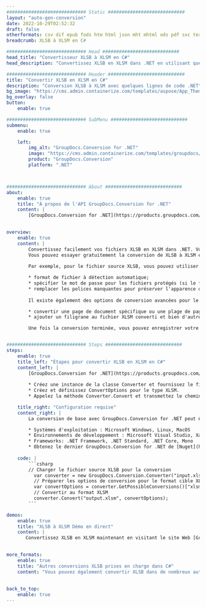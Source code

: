 ```yaml
---
############################# Static ############################
layout: "auto-gen-conversion"
date: 2022-10-29T02:52:32
draft: false
otherformats: csv dif epub fods htm html json mht mhtml ods pdf sxc tex tsv xlam xls xlsb xlsm xlsx xlt xltm xltx xml xps
breadcrumb: XLSB à XLSM en C#

############################# Head ############################
head_title: "Convertisseur XLSB à XLSM en C#"
head_description: "Convertissez XLSB en XLSM dans .NET en utilisant quelques lignes de code. Utilisez l'API de conversion de documents GroupDocs pour convertir plus de 160 formats de fichiers."

############################# Header ############################
title: "Convertir XLSB en XLSM en C#"
description: "Conversion XLSB à XLSM avec quelques lignes de code .NET"
bg_image: "https://cms.admin.containerize.com/templates/aspose/App_Themes/V3/images/bg/header1.png"
bg_overlay: false
button:
    enable: true

############################# SubMenu ############################
submenu:
    enable: true

    left:
        img_alt: "GroupDocs.Conversion for .NET"
        image: "https://cms.admin.containerize.com/templates/groupdocs/images/product-logos/90x90-noborder/groupdocs-conversion-net.png"
        product: "GroupDocs.Conversion"
        platform: ".NET"



############################# About ############################
about:
    enable: true
    title: "À propos de l'API GroupDocs.Conversion for .NET"
    content: |
        [GroupDocs.Conversion for .NET](https://products.groupdocs.com/conversion/net/) peut être utilisé pour convertir Microsoft Word, Excel, PowerPoint, PDF, Visio et d'autres formats. GroupDocs.Conversion est une API autonome adaptée aux systèmes back-end et internes nécessitant des performances élevées. Il ne dépend d'aucun logiciel tel que Microsoft ou Open Office.
    

overview:
    enable: true
    content: |
        Convertissez facilement vos fichiers XLSB en XLSM dans .NET. Vous pouvez utiliser seulement quelques lignes de code C# dans n'importe quelle plate-forme de votre choix comme - Windows, Linux, macOS.
        Vous pouvez essayer gratuitement la conversion de XLSB à XLSM et évaluer la qualité des résultats de conversion. En plus des scénarios de conversion de fichiers simples, vous pouvez essayer des options plus avancées pour charger le fichier source XLSB et pour enregistrer le résultat de sortie XLSM. 
        
        Par exemple, pour le fichier source XLSB, vous pouvez utiliser les options de chargement suivantes :

        * format de fichier à détection automatique;
        * spécifier le mot de passe pour les fichiers protégés (si le format de fichier le prend en charge);
        * remplacer les polices manquantes pour préserver l'apparence du document.
        
        Il existe également des options de conversion avancées pour le fichier XLSM :

        * convertir une page de document spécifique ou une plage de pages;
        * ajouter un filigrane au fichier XLSM converti et bien d'autres.

        Une fois la conversion terminée, vous pouvez enregistrer votre fichier XLSM dans le chemin du fichier local ou dans tout stockage tiers tel que FTP, Amazon S3, Google Drive, Dropbox, etc. Veuillez noter - pour convertir XLSB en XLSM aucun logiciel supplémentaire n'est nécessaire - comme MS Office, Open Office, Adobe Acrobat Reader, etc.


############################# Steps ############################
steps:
    enable: true
    title_left: "Étapes pour convertir XLSB en XLSM en C#"
    content_left: |
        [GroupDocs.Conversion for .NET](https://products.groupdocs.com/conversion/net/) permet aux développeurs de convertir facilement un fichier XLSB en XLSM avec quelques lignes de code.
        
        * Créez une instance de la classe Converter et fournissez le fichier XLSB avec le chemin complet
        * Créez et définissez ConvertOptions pour le type XLSM.
        * Appelez la méthode Converter.Convert et transmettez le chemin complet et le format (XLSM) en tant que paramètre

    title_right: "Configuration requise"
    content_right: |
        La conversion de base avec GroupDocs.Conversion for .NET peut être effectuée en quelques étapes simples. Nos API sont prises en charge sur toutes les principales plates-formes et systèmes d'exploitation. Avant d'exécuter le code ci-dessous, assurez-vous que les prérequis suivants sont installés sur votre système.

        * Systèmes d'exploitation : Microsoft Windows, Linux, MacOS
        * Environnements de développement : Microsoft Visual Studio, Xamarin, MonoDevelop
        * Frameworks: .NET Framework, .NET Standard, .NET Core, Mono
        * Obtenez le dernier GroupDocs.Conversion for .NET de [Nuget](https://www.nuget.org/packages/groupdocs.conversion)
         
    code: |
        ```csharp    
        // Charger le fichier source XLSB pour la conversion
          var converter = new GroupDocs.Conversion.Converter("input.xlsb");
          // Préparer les options de conversion pour le format cible XLSM
          var convertOptions = converter.GetPossibleConversions()["xlsm"].ConvertOptions;
          // Convertir au format XLSM
          converter.Convert("output.xlsm", convertOptions);
        ```

demos:
    enable: true
    title: "XLSB à XLSM Démo en direct"
    content: |
       Convertissez XLSB en XLSM maintenant en visitant le site Web [GroupDocs.Conversion App](https://products.groupdocs.app/conversion/family). La démo en ligne présente les avantages suivants
          

more_formats:
    enable: true
    title: "Autres conversions XLSB prises en charge dans C#"
    content: "Vous pouvez également convertir XLSB dans de nombreux autres formats de fichiers. Veuillez consulter la liste ci-dessous."
       
       
back_to_top:
    enable: true
---
```

